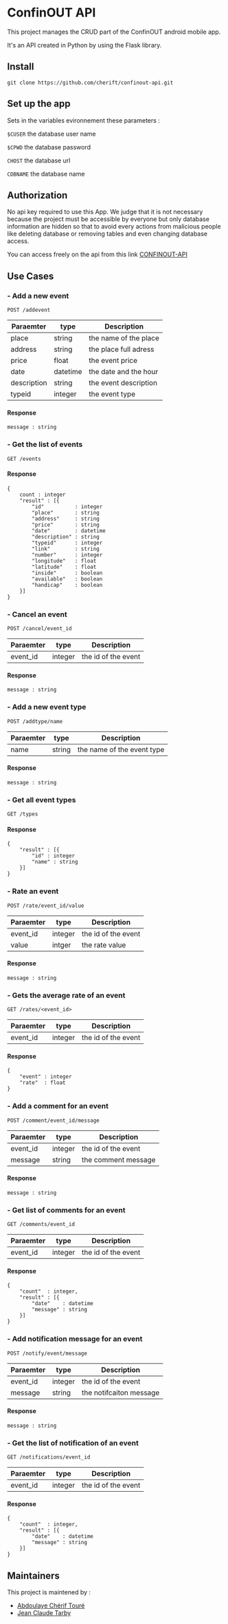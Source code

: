 # ConfinOUT API

This project manages the CRUD part of the ConfinOUT android mobile app.

It's an API created in Python by using the Flask library.

## Install

`git clone https://github.com/cherift/confinout-api.git`

## Set up the app

Sets in the variables evironnement these parameters :  

`$CUSER` the database user name

`$CPWD` the database password
 
`CHOST` the database url

`CDBNAME` the database name

## Authorization

No api key required to use this App. We judge that it is not necessary because the project must be accessible by everyone but only database information are hidden so that to avoid every actions from malicious people like deleting database or removing tables and even changing database access.

You can access freely on the api from this link [CONFINOUT-API](https://confinoutapi.herokuapp.com/)

## Use Cases

### - Add a new event

`POST /addevent`

|Paraemter | type | Description|
|----------|------|------------|
|place|string|the name of the place|
|address|string|the place full adress|
|price|float|the event price|
|date|datetime|the date and the hour|
|description|string|the event description|
|typeid|integer|the event type|

#### Response

`
    message : string
`

### - Get the list of events

`GET /events`

#### Response


    {
        count : integer
        "result" : [{
            "id"          : integer
            "place"       : string
            "address"     : string
            "price"       : string
            "date"        : datetime
            "description" : string
            "typeid"      : integer
            "link"        : string
            "number"      : integer
            "longitude"   : float
            "latitude"    : float
            "inside"      : boolean
            "available"   : boolean
            "handicap"    : boolean
        }]
    }



### - Cancel an event

`POST /cancel/event_id`

|Paraemter | type | Description |
|----------|------|------------|
|event_id|integer|the id of the event|

#### Response

`
    message : string
`

### - Add a new event type

`POST /addtype/name`

|Paraemter | type | Description |
|----------|------|------------|
|name|string|the name of the event type|

#### Response

`
    message : string
`

### - Get all event types

`GET /types`

#### Response


    {
        "result" : [{
            "id" : integer 
            "name" : string
        }]
    }   

### - Rate an event

`POST /rate/event_id/value`

|Paraemter | type | Description |
|----------|------|------------|
|event_id|integer|the id of the event|
|value|intger|the rate value|

#### Response

`
    message : string
`

### - Gets the average rate of an event

`GET /rates/<event_id>`

|Paraemter | type | Description |
|----------|------|------------|
|event_id|integer|the id of the event|

#### Response

    {
        "event" : integer
        "rate"  : float
    }

### - Add a comment for an event

`POST /comment/event_id/message`

|Paraemter | type | Description |
|----------|------|------------|
|event_id|integer|the id of the event|
|message|string|the comment message|

#### Response

`
    message : string
`

### - Get list of comments for an event

`GET /comments/event_id`

|Paraemter | type | Description |
|----------|------|------------|
|event_id|integer|the id of the event|

#### Response

    {
        "count"  : integer,
        "result" : [{
            "date"    : datetime
            "message" : string
        }]
    }

### - Add notification message for an event

`POST /notify/event/message`

|Paraemter | type | Description |
|----------|------|------------|
|event_id|integer|the id of the event|
|message|string|the notifcaiton message|

#### Response

`
    message : string
`

### - Get the list of notification of an event

`GET /notifications/event_id`

|Paraemter | type | Description |
|----------|------|------------|
|event_id|integer|the id of the event|

#### Response

    {
        "count"  : integer,
        "result" : [{
            "date"    : datetime
            "message" : string
        }]
    }



## Maintainers

This project is maintened by :
- [Abdoulaye Chérif Touré](https://github.com/cherift)
- [Jean Claude Tarby](https://github.com/jctarby)
